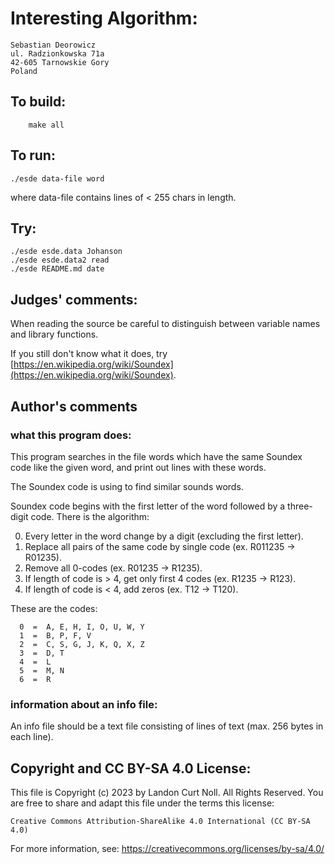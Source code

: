 # Interesting Algorithm:

    Sebastian Deorowicz
    ul. Radzionkowska 71a
    42-605 Tarnowskie Gory 
    Poland

## To build:

        make all

## To run:

	./esde data-file word

where data-file contains lines of < 255 chars in length.


## Try: 

	./esde esde.data Johanson
	./esde esde.data2 read
	./esde README.md date


## Judges' comments:

When reading the source be careful to distinguish between variable
names and library functions.  

If you still don't know what it does, try
[https://en.wikipedia.org/wiki/Soundex](https://en.wikipedia.org/wiki/Soundex).


## Author's comments

### what this program does:

This program searches in the file words which have the same Soundex code
like the given word, and print out lines with these words.

The Soundex code is using to find similar sounds words.

Soundex code begins with the first letter of the word followed by a
three-digit code. There is the algorithm:

0. Every letter in the word change by a digit (excluding the first letter).
1. Replace all pairs of the same code by single code (ex. R011235 -> R01235).
2. Remove all 0-codes (ex. R01235 -> R1235).
3. If length of code is > 4, get only first 4 codes (ex. R1235 -> R123).
4. If length of code is < 4, add zeros (ex. T12 -> T120).

These are the codes:

      0  =  A, E, H, I, O, U, W, Y
      1  =  B, P, F, V
      2  =  C, S, G, J, K, Q, X, Z
      3  =  D, T
      4  =  L
      5  =  M, N
      6  =  R

### information about an info file:

An info file should be a text file consisting of lines of text (max. 256 bytes
in each line).

## Copyright and CC BY-SA 4.0 License:

This file is Copyright (c) 2023 by Landon Curt Noll.  All Rights Reserved.
You are free to share and adapt this file under the terms this license:

    Creative Commons Attribution-ShareAlike 4.0 International (CC BY-SA 4.0)

For more information, see: https://creativecommons.org/licenses/by-sa/4.0/
